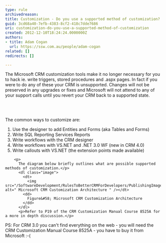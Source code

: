 ```yaml
---
type: rule
archivedreason: 
title: Customization - Do you use a supported method of customization?
guid: 3cd68a40-7efb-4383-8cf2-418c7dde7686
uri: customization-do-you-use-a-supported-method-of-customization
created: 2012-12-10T18:24:24.0000000Z
authors:
- title: Adam Cogan
  url: https://ssw.com.au/people/adam-cogan
related: []
redirects: []

---
```



<p>
          The Microsoft CRM customization tools make it no longer necessary for you to hack
          ie. write triggers, stored procedures and .aspx pages. In fact if you were to do
          any of these your CRM is unsupported. Changes will not be preserved in any upgrades
          or fixes and Microsoft will not attend to any of your support calls until you revert
          your CRM back to a supported state.
        </p>
<br><excerpt class='endintro'></excerpt><br>
<p>
          The common ways to customize are&#58;</p>
          <ol>
            <li>Use the designer to add Entities and Forms (aka Tables and Forms)</li>
            <li>Write SQL Reporting Services Reports</li>
            <li>Write workflows with the CRM designer</li>
            <li>Write workflows with VS.NET and .NET 3.0 WF (new in CRM 4.0)</li>
            <li>Write callouts with VS.NET (the extension points made available)</li>
          </ol>

        <p>
          The diagram below briefly outlines what are possible supported methods of customization.</p>
          <dl class="image">
            <dt>
              <img src="/SoftwareDevelopment/RulesToBetterCRMForDevelopers/PublishingImages/CRM_CustomizationArchitectrue.jpg" alt=" Microsoft CRM Customization Architecture " /></dt>
            <dd>
              Figure&#58; Microsoft CRM Customization Architecture
            </dd>
          </dl>
          <p>Refer to P19 of the CRM Customization Manual Course 8525A for a more in depth discussion.</p>
<p>PS&#58; For CRM 3.0 you can't find everything on the web - you will need the CRM Customization Manual Course 8525A - you have to buy it from Microsoft &#58;-(</p>


